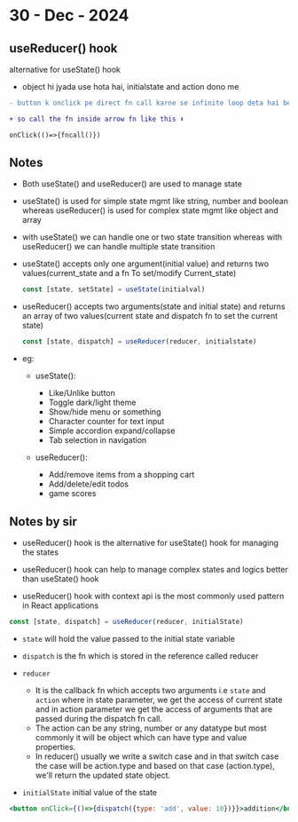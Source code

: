 # 30 - Dec - 2024

## useReducer() hook

alternative for useState() hook

- object hi jyada use hota hai, initialstate and action dono me

```diff
- button k onclick pe direct fn call karne se infinite loop deta hai because when we do some changes in any state the component gets re-rendered.

+ so call the fn inside arrow fn like this ⬇️

onClick(()=>{fncall()})
```

## Notes

- Both useState() and useReducer() are used to manage state

- useState() is used for simple state mgmt like string, number and boolean whereas useReducer() is used for complex state mgmt like object and array

- with useState() we can handle one or two state transition whereas with useReducer() we can handle multiple state transition

- useState() accepts only one argument(initial value) and returns two values(current_state and a fn To set/modify Current_state)

    ```js
    const [state, setState] = useState(initialval)
    ```

- useReducer() accepts two arguments(state and initial state) and returns an array of two values(current state and dispatch fn to set the current state)

    ```js
    const [state, dispatch] = useReducer(reducer, initialstate)
    ```

- eg: 
    - useState(): 
        - Like/Unlike button
        - Toggle dark/light theme
        - Show/hide menu or something
        - Character counter for text input
        - Simple accordion expand/collapse
        - Tab selection in navigation

    - useReducer():
        - Add/remove items from a shopping cart
        - Add/delete/edit todos
        - game scores 

## Notes by sir

- useReducer() hook is the alternative for useState() hook for managing the states
- useReducer() hook can help to manage complex states and logics better than useState() hook

- useReducer() hook with context api is the most commonly used pattern in React applications
```js
const [state, dispatch] = useReducer(reducer, initialState)
```

- `state` will hold the value passed to the initial state variable
- `dispatch` is the fn which is stored in the reference called reducer
- `reducer` 

    - It is the callback fn which accepts two arguments i.e `state` and `action` where in state parameter, we get the access of current state and in action parameter we get the access of arguments that are passed during the dispatch fn call. 
    - The action can be any string, number or any datatype but most commonly it will be object which can have type and value properties. 
    - In reducer() usually we write a switch case and in that switch case the case will be action.type and based on that case (action.type), we'll return the updated state object. 
- `initialState` initial value of the state

```jsx
<button onClick={()=>{dispatch({type: 'add', value: 10})}}>addition</button>
```